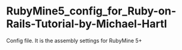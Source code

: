 RubyMine5_config_for_Ruby-on-Rails-Tutorial-by-Michael-Hartl
============================================================

Config file. It is the assembly settings for RubyMine 5+

